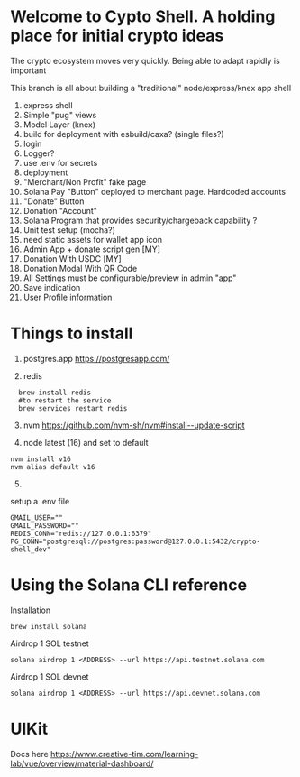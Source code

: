 # Welcome to Cypto Shell. A holding place for initial crypto ideas

The crypto ecosystem moves very quickly. Being able to adapt rapidly is important

This branch is all about building a "traditional" node/express/knex app shell

1. express shell <Done>
2. Simple "pug" views <Done>
3. Model Layer (knex) <Done>
4. build for deployment with esbuild/caxa? (single files?) <Done>
5. login <Done>
6. Logger?
7. use .env for secrets <Done>
8. deployment
9. "Merchant/Non Profit" fake page <DONE>
10. Solana Pay "Button" deployed to merchant page. Hardcoded accounts <DONE>
11. "Donate" Button <Done>
12. Donation "Account" <DONE>
13. Solana Program that provides security/chargeback capability ?
14. Unit test setup (mocha?)
15. need static assets for wallet app icon
16. Admin App + donate script gen [MY]
17. Donation With USDC [MY]
18. Donation Modal With QR Code
19. All Settings must be configurable/preview in admin "app"
20. Save indication
21. User Profile information

# Things to install
1. postgres.app https://postgresapp.com/

2. redis
```
  brew install redis
  #to restart the service
  brew services restart redis
```

3. nvm
https://github.com/nvm-sh/nvm#install--update-script

4. node latest (16) and set to default
```
nvm install v16
nvm alias default v16
```

5.
setup a .env file
```
GMAIL_USER=""
GMAIL_PASSWORD=""
REDIS_CONN="redis://127.0.0.1:6379"
PG_CONN="postgresql://postgres:password@127.0.0.1:5432/crypto-shell_dev"
```

# Using the Solana CLI reference

Installation
```
brew install solana
```

Airdrop 1 SOL testnet
```
solana airdrop 1 <ADDRESS> --url https://api.testnet.solana.com
```

Airdrop 1 SOL devnet
```
solana airdrop 1 <ADDRESS> --url https://api.devnet.solana.com
```

# UIKit
Docs here https://www.creative-tim.com/learning-lab/vue/overview/material-dashboard/
